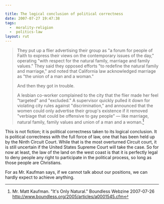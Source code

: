 ```yaml
---

title: The logical conclusion of political correctness
date: 2007-07-27 19:47:38
tags:
  -  morality-religion
  -  politics-law
layout: rut
---
```


<blockquote markdown="1">They put up a flier advertising their group as "a forum for people of Faith to express their views on the contemporary issues of the day," operating "with respect for the natural family, marriage and family values." They said they opposed efforts "to redefine the natural family and marriage," and noted that California law acknowledged marriage as "the union of a man and a woman."

And then they got in trouble.

A lesbian co-worker complained to the city that the flier made her feel "targeted" and "excluded." A supervisor quickly pulled it down for violating city rules against "discrimination," and announced that the women could only advertise their group's existence if it removed "verbiage that could be offensive to gay people" — like marriage, natural family, family values and union of a man and a woman.[^pc07271]</blockquote>

This is not fiction; it is political correctness taken to its logical conclusion.  It is political correctness with the full force of law, one that has been held up by the Ninth Circuit Court.  While that is the most overturned Circuit court, it is still uncertain if the United States Supreme Court will take the case.  So for now at least, the law of the land on the west coast is that it is perfectly legal to deny people any right to participate in the political process, so long as those people are Christians. 

For as Mr. Kaufman says, if we cannot talk about our positions, we can hardly expect to achieve anything. 

[^pc07271]: Mr. Matt Kaufman.  "It's Only Natural."  Boundless Webzine 2007-07-26 <http://www.boundless.org/2005/articles/a0001545.cfm>

